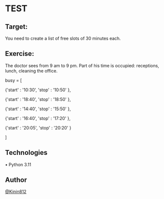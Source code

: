 # TEST

## Target:
You need to create a list of free slots of 30 minutes each.

## Exercise:

The doctor sees from 9 am to 9 pm. Part of his time is occupied: receptions, lunch, cleaning the office.

busy = [

{'start' : '10:30',
'stop' : '10:50'
},

{'start' : '18:40',
'stop' : '18:50'
},

{'start' : '14:40',
'stop' : '15:50'
},

{'start' : '16:40',
'stop' : '17:20'
},

{'start' : '20:05',
'stop' : '20:20'
}

]


## Technologies
•	Python 3.11

## Author
[@Kinin812](https://github.com/Kinin812)
